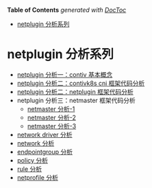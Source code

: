 <!-- START doctoc generated TOC please keep comment here to allow auto update -->
<!-- DON'T EDIT THIS SECTION, INSTEAD RE-RUN doctoc TO UPDATE -->
**Table of Contents**  *generated with [DocToc](https://github.com/thlorenz/doctoc)*

- [netplugin 分析系列](#netplugin-%E5%88%86%E6%9E%90%E7%B3%BB%E5%88%97)

<!-- END doctoc generated TOC please keep comment here to allow auto update -->

# netplugin 分析系列

- [netplugin 分析一：contiv 基本概念](./contiv基本概念分析.md)
- [netplugin 分析二：contivk8s cni 框架代码分析](./contivk8s-cni分析.md)
- [netplugin 分析二：netplugin 框架代码分析](./netplugin分析.md)
- netplugin 分析三：netmaster 框架代码分析
  * [netmaster 分析-1](./netmaster分析-1.md)
  * [netmaster 分析-2](./netmaster分析-2.md)
  * [netmaster 分析-3](./netmaster分析-3.md)
- [network driver 分析](network-driver.md)
- [network 分析](network分析.md)
- [endpointgroup 分析](endpointgroup分析.md)
- [policy 分析](policy分析.md)
- [rule 分析](rule分析.md)
- [netprofile 分析](netprofile分析.md)
